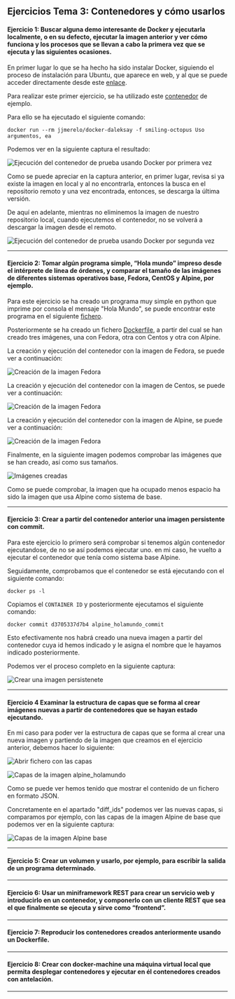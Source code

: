 ## Ejercicios Tema 3: Contenedores y cómo usarlos


#### Ejercicio 1: Buscar alguna demo interesante de Docker y ejecutarla localmente, o en su defecto, ejecutar la imagen anterior y ver cómo funciona y los procesos que se llevan a cabo la primera vez que se ejecuta y las siguientes ocasiones.

En primer lugar lo que se ha hecho ha sido instalar Docker, siguiendo el proceso de instalación para Ubuntu, que aparece en web, y al que se puede acceder directamente desde este [enlace](https://docs.docker.com/engine/install/ubuntu/).

Para realizar este primer ejercicio, se ha utilizado este [contenedor](https://hub.docker.com/r/jjmerelo/docker-daleksay/) de ejemplo.

Para ello se ha ejecutado el siguiente comando:

`docker run --rm jjmerelo/docker-daleksay -f smiling-octopus Uso argumentos, ea`

Podemos ver en la siguiente captura el resultado:

![Ejecución del contenedor de prueba usando Docker por primera vez](img/Tema3/Ej1_1.png "Ejecución del contenedor de prueba usando Docker por primera vez")


Como se puede apreciar en la captura anterior, en primer lugar, revisa si ya existe la imagen en local y al no encontrarla, entonces la busca en el repositorio remoto y una vez encontrada, entonces, se descarga la última versión.

De aquí en adelante, mientras no eliminemos la imagen de nuestro repositorio local, cuando ejecutemos el contenedor, no se volverá a descargar la imagen desde el remoto.

![Ejecución del contenedor de prueba usando Docker por segunda vez](img/Tema3/Ej1_2.png "Ejecución del contenedor de prueba usando Docker por segunda vez")



---
#### Ejercicio 2: Tomar algún programa simple, “Hola mundo” impreso desde el intérprete de línea de órdenes, y comparar el tamaño de las imágenes de diferentes sistemas operativos base, Fedora, CentOS y Alpine, por ejemplo.

Para este ejercicio se ha creado un programa muy simple en python que imprime por consola el mensaje "Hola Mundo", se puede encontrar este programa en el siguiente [fichero](src/Tema3/Ej2/holaMundo.py).

Posteriormente se ha creado un fichero [Dockerfile](src/Tema3/Ej2/Dockerfile), a partir del cual se han creado tres imágenes, una con Fedora, otra con Centos y otra con Alpine.

La creación y ejecución del contenedor con la imagen de Fedora, se puede ver a continuación:

![Creación de la imagen Fedora](img/Tema3/Ej2_1.png "Creación de la imagen Fedora")

La creación y ejecución del contenedor con la imagen de Centos, se puede ver a continuación:

![Creación de la imagen Fedora](img/Tema3/Ej2_2.png "Creación de la imagen Fedora")

La creación y ejecución del contenedor con la imagen de Alpine, se puede ver a continuación:

![Creación de la imagen Fedora](img/Tema3/Ej2_3.png "Creación de la imagen Fedora")

Finalmente, en la siguiente imagen podemos comprobar las imágenes que se han creado, así como sus tamaños.

![Imágenes creadas](img/Tema3/Ej2_4.png "Imágenes creadas")

Como se puede comprobar, la imagen que ha ocupado menos espacio ha sido la imagen que usa Alpine como sistema de base.

---
#### Ejercicio 3: Crear a partir del contenedor anterior una imagen persistente con commit.

Para este ejercicio lo primero será comprobar si tenemos algún contenedor ejecutandose, de no se así podemos ejecutar uno. en mi caso, he vuelto a ejecutar el contenedor que tenía como sistema base Alpine.

Seguidamente, comprobamos que el contenedor se está ejecutando con el siguiente comando:

`docker ps -l `

Copiamos el `CONTAINER ID` y posteriormente ejecutamos el siguiente comando:

`docker commit d3705337d7b4 alpine_holamundo_commit`

Esto efectivamente nos habrá creado una nueva imagen a partir del contenedor cuya id hemos indicado y le asigna el nombre que le hayamos indicado posteriormente.

Podemos ver el proceso completo en la siguiente captura:

![Crear una imagen persistenete](img/Tema3/Ej3_1.png "Crear una imagen persistente")

---
#### Ejercicio 4 Examinar la estructura de capas que se forma al crear imágenes nuevas a partir de contenedores que se hayan estado ejecutando.

En mi caso para poder ver la estructura de capas que se forma al crear una nueva imagen y partiendo de la imagen que creamos en el ejercicio anterior, debemos hacer lo siguiente:

![Abrir fichero con las capas](img/Tema3/Ej4_1.png "Abrir fichero con las capas")

![Capas de la imagen alpine_holamundo](img/Tema3/Ej4_2.png "Capas de la imagen alpine_holamundo")

Como se puede ver hemos tenido que mostrar el contenido de un fichero en formato JSON. 

Concretamente en el apartado "diff_ids" podemos ver las nuevas capas, si comparamos por ejemplo, con las capas de la imagen Alpine de base que podemos ver en la siguiente captura:

![Capas de la imagen Alpine base](img/Tema3/Ej4_3.png "Capas de la imagen Alpine base")


---
#### Ejercicio 5: Crear un volumen y usarlo, por ejemplo, para escribir la salida de un programa determinado.

---
#### Ejercicio 6: Usar un miniframework REST para crear un servicio web y introducirlo en un contenedor, y componerlo con un cliente REST que sea el que finalmente se ejecuta y sirve como “frontend”.

---
#### Ejercicio 7: Reproducir los contenedores creados anteriormente usando un Dockerfile.

---
#### Ejercicio 8: Crear con docker-machine una máquina virtual local que permita desplegar contenedores y ejecutar en él contenedores creados con antelación.

---